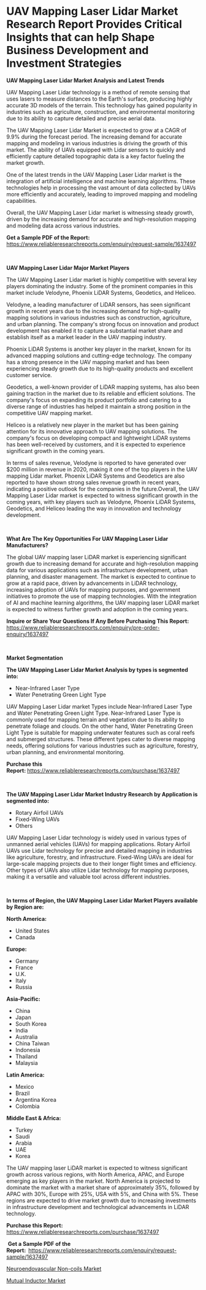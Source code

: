 <p><h1>UAV Mapping Laser Lidar Market Research Report Provides Critical Insights that can help Shape Business Development and Investment Strategies</h1></p><p><strong>UAV Mapping Laser Lidar Market Analysis and Latest Trends</strong></p>
<p><p>UAV Mapping Laser Lidar technology is a method of remote sensing that uses lasers to measure distances to the Earth's surface, producing highly accurate 3D models of the terrain. This technology has gained popularity in industries such as agriculture, construction, and environmental monitoring due to its ability to capture detailed and precise aerial data.</p><p>The UAV Mapping Laser Lidar Market is expected to grow at a CAGR of 9.9% during the forecast period. The increasing demand for accurate mapping and modeling in various industries is driving the growth of this market. The ability of UAVs equipped with Lidar sensors to quickly and efficiently capture detailed topographic data is a key factor fueling the market growth.</p><p>One of the latest trends in the UAV Mapping Laser Lidar market is the integration of artificial intelligence and machine learning algorithms. These technologies help in processing the vast amount of data collected by UAVs more efficiently and accurately, leading to improved mapping and modeling capabilities.</p><p>Overall, the UAV Mapping Laser Lidar market is witnessing steady growth, driven by the increasing demand for accurate and high-resolution mapping and modeling data across various industries.</p></p>
<p><strong>Get a Sample PDF of the Report:&nbsp;</strong> <a href="https://www.reliableresearchreports.com/enquiry/request-sample/1637497">https://www.reliableresearchreports.com/enquiry/request-sample/1637497</a></p>
<p>&nbsp;</p>
<p><strong>UAV Mapping Laser Lidar Major Market Players</strong></p>
<p><p>The UAV Mapping Laser Lidar market is highly competitive with several key players dominating the industry. Some of the prominent companies in this market include Velodyne, Phoenix LiDAR Systems, Geodetics, and Heliceo.</p><p>Velodyne, a leading manufacturer of LiDAR sensors, has seen significant growth in recent years due to the increasing demand for high-quality mapping solutions in various industries such as construction, agriculture, and urban planning. The company's strong focus on innovation and product development has enabled it to capture a substantial market share and establish itself as a market leader in the UAV mapping industry.</p><p>Phoenix LiDAR Systems is another key player in the market, known for its advanced mapping solutions and cutting-edge technology. The company has a strong presence in the UAV mapping market and has been experiencing steady growth due to its high-quality products and excellent customer service.</p><p>Geodetics, a well-known provider of LiDAR mapping systems, has also been gaining traction in the market due to its reliable and efficient solutions. The company's focus on expanding its product portfolio and catering to a diverse range of industries has helped it maintain a strong position in the competitive UAV mapping market.</p><p>Heliceo is a relatively new player in the market but has been gaining attention for its innovative approach to UAV mapping solutions. The company's focus on developing compact and lightweight LiDAR systems has been well-received by customers, and it is expected to experience significant growth in the coming years.</p><p>In terms of sales revenue, Velodyne is reported to have generated over $200 million in revenue in 2020, making it one of the top players in the UAV mapping Lidar market. Phoenix LiDAR Systems and Geodetics are also reported to have shown strong sales revenue growth in recent years, indicating a positive outlook for the companies in the future.Overall, the UAV Mapping Laser Lidar market is expected to witness significant growth in the coming years, with key players such as Velodyne, Phoenix LiDAR Systems, Geodetics, and Heliceo leading the way in innovation and technology development.</p></p>
<p>&nbsp;</p>
<p><strong>What Are The Key Opportunities For UAV Mapping Laser Lidar Manufacturers?</strong></p>
<p><p>The global UAV mapping laser LiDAR market is experiencing significant growth due to increasing demand for accurate and high-resolution mapping data for various applications such as infrastructure development, urban planning, and disaster management. The market is expected to continue to grow at a rapid pace, driven by advancements in LiDAR technology, increasing adoption of UAVs for mapping purposes, and government initiatives to promote the use of mapping technologies. With the integration of AI and machine learning algorithms, the UAV mapping laser LiDAR market is expected to witness further growth and adoption in the coming years.</p></p>
<p><strong>Inquire or Share Your Questions If Any Before Purchasing This Report:</strong> <a href="https://www.reliableresearchreports.com/enquiry/pre-order-enquiry/1637497">https://www.reliableresearchreports.com/enquiry/pre-order-enquiry/1637497</a></p>
<p>&nbsp;</p>
<p><strong>Market Segmentation</strong></p>
<p><strong>The UAV Mapping Laser Lidar Market Analysis by types is segmented into:</strong></p>
<p><ul><li>Near-Infrared Laser Type</li><li>Water Penetrating Green Light Type</li></ul></p>
<p><p>UAV Mapping Laser Lidar market Types include Near-Infrared Laser Type and Water Penetrating Green Light Type. Near-Infrared Laser Type is commonly used for mapping terrain and vegetation due to its ability to penetrate foliage and clouds. On the other hand, Water Penetrating Green Light Type is suitable for mapping underwater features such as coral reefs and submerged structures. These different types cater to diverse mapping needs, offering solutions for various industries such as agriculture, forestry, urban planning, and environmental monitoring.</p></p>
<p><strong>Purchase this Report:&nbsp;</strong><a href="https://www.reliableresearchreports.com/purchase/1637497">https://www.reliableresearchreports.com/purchase/1637497</a></p>
<p>&nbsp;</p>
<p><strong>The UAV Mapping Laser Lidar Market Industry Research by Application is segmented into:</strong></p>
<p><ul><li>Rotary Airfoil UAVs</li><li>Fixed-Wing UAVs</li><li>Others</li></ul></p>
<p><p>UAV Mapping Laser Lidar technology is widely used in various types of unmanned aerial vehicles (UAVs) for mapping applications. Rotary Airfoil UAVs use Lidar technology for precise and detailed mapping in industries like agriculture, forestry, and infrastructure. Fixed-Wing UAVs are ideal for large-scale mapping projects due to their longer flight times and efficiency. Other types of UAVs also utilize Lidar technology for mapping purposes, making it a versatile and valuable tool across different industries.</p></p>
<p>&nbsp;</p>
<p><strong>In terms of Region, the UAV Mapping Laser Lidar Market Players available by Region are:</strong></p>
<p>
    <p> <strong> North America: </strong>
        <ul>
            <li>United States</li>
            <li>Canada</li>
        </ul>
        </p> 
    <p> <strong> Europe: </strong>
        <ul>
            <li>Germany</li>
            <li>France</li>
            <li>U.K.</li>
            <li>Italy</li>
            <li>Russia</li>
        </ul>
        </p> 
    <p> <strong> Asia-Pacific: </strong>
        <ul>
            <li>China</li>
            <li>Japan</li>
            <li>South Korea</li>
            <li>India</li>
            <li>Australia</li>
            <li>China Taiwan</li>
            <li>Indonesia</li>
            <li>Thailand</li>
            <li>Malaysia</li>
        </ul>
        </p> 
    <p> <strong> Latin America: </strong>
        <ul>
            <li>Mexico</li>
            <li>Brazil</li>
            <li>Argentina Korea</li>
            <li>Colombia</li>
        </ul>
        </p> 
    <p> <strong> Middle East & Africa: </strong>
        <ul>
            <li>Turkey</li>
            <li>Saudi</li>
            <li>Arabia</li>
            <li>UAE</li>
            <li>Korea</li>
        </ul>
    </p>
    </p>
<p><p>The UAV mapping laser LiDAR market is expected to witness significant growth across various regions, with North America, APAC, and Europe emerging as key players in the market. North America is projected to dominate the market with a market share of approximately 35%, followed by APAC with 30%, Europe with 25%, USA with 5%, and China with 5%. These regions are expected to drive market growth due to increasing investments in infrastructure development and technological advancements in LiDAR technology.</p></p>
<p><strong>Purchase this Report: </strong><a href="https://www.reliableresearchreports.com/purchase/1637497">https://www.reliableresearchreports.com/purchase/1637497</a></p>
<p>&nbsp;<strong>Get a Sample PDF of the Report:&nbsp;&nbsp;</strong><a href="https://www.reliableresearchreports.com/enquiry/request-sample/1637497">https://www.reliableresearchreports.com/enquiry/request-sample/1637497</a></p>
<p><strong></strong></p>
<p><p><a href="https://issuu.com/reportprime-2/docs/neuroendovascular-non-coils-market-size-2030.pptx">Neuroendovascular Non-coils Market</a></p><p><a href="https://issuu.com/reportprime-2/docs/mutual-inductor-market-size-2030.pptx">Mutual Inductor Market</a></p></p>